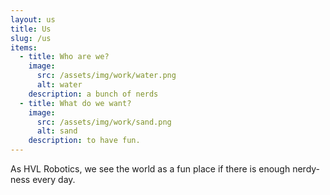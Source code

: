 ```yaml
---
layout: us
title: Us
slug: /us
items:
  - title: Who are we?
    image:
      src: /assets/img/work/water.png
      alt: water
    description: a bunch of nerds
  - title: What do we want?
    image:
      src: /assets/img/work/sand.png
      alt: sand
    description: to have fun.
---
```


As HVL Robotics, we see the world as a fun place if there is enough nerdy-ness every day.
<br />
<br />
